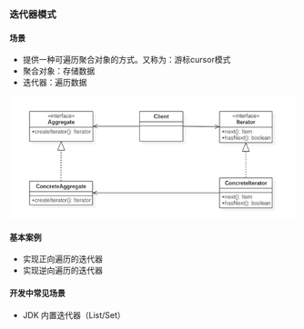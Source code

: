 ### 迭代器模式

#### 场景
- 提供一种可遍历聚合对象的方式。又称为：游标cursor模式
- 聚合对象：存储数据
- 迭代器：遍历数据

![迭代器](迭代器.png)

#### 基本案例

- 实现正向遍历的迭代器
- 实现逆向遍历的迭代器

#### 开发中常见场景

- JDK 内置迭代器（List/Set）

